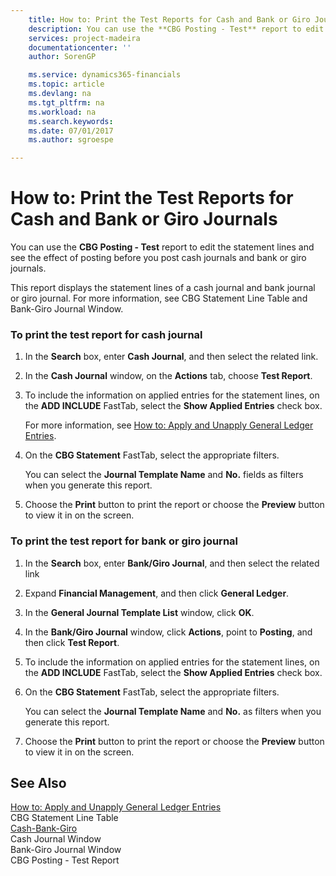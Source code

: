 ```yaml
---
    title: How to: Print the Test Reports for Cash and Bank or Giro Journals | Microsoft Docs
    description: You can use the **CBG Posting - Test** report to edit the statement lines and see the effect of posting before you post cash journals and bank or giro journals.
    services: project-madeira
    documentationcenter: ''
    author: SorenGP

    ms.service: dynamics365-financials
    ms.topic: article
    ms.devlang: na
    ms.tgt_pltfrm: na
    ms.workload: na
    ms.search.keywords:
    ms.date: 07/01/2017
    ms.author: sgroespe

---
```

# How to: Print the Test Reports for Cash and Bank or Giro Journals
You can use the **CBG Posting - Test** report to edit the statement lines and see the effect of posting before you post cash journals and bank or giro journals.  
  
 This report displays the statement lines of a cash journal and bank journal or giro journal. For more information, see CBG Statement Line Table and Bank-Giro Journal Window.  
  
### To print the test report for cash journal  
  
1.  In the **Search** box, enter **Cash Journal**, and then select the related link.  
  
2.  In the **Cash Journal** window, on the **Actions** tab, choose **Test Report**.  
  
3.  To include the information on applied entries for the statement lines, on the **ADD INCLUDE<!--[!INCLUDE[bp_optionsheading](includes/bp_optionsheading_md.md)]-->** FastTab, select the **Show Applied Entries** check box.  
  
     For more information, see [How to: Apply and Unapply General Ledger Entries](how-to-apply-and-unapply-general-ledger-entries.md).  
  
4.  On the **CBG Statement** FastTab, select the appropriate filters.  
  
     You can select the **Journal Template Name** and **No.** fields as filters when you generate this report.  
  
5.  Choose the **Print** button to print the report or choose the **Preview** button to view it in on the screen.  
  
### To print the test report for bank or giro journal  
  
1.  In the **Search** box, enter **Bank/Giro Journal**, and then select the related link  
  
2.  Expand **Financial Management**, and then click **General Ledger**.  
  
3.  In the **General Journal Template List** window, click **OK**.  
  
4.  In the **Bank/Giro Journal** window, click **Actions**, point to **Posting**, and then click **Test Report**.  
  
5.  To include the information on applied entries for the statement lines, on the **ADD INCLUDE<!--[!INCLUDE[bp_optionsheading](includes/bp_optionsheading_md.md)]-->** FastTab, select the **Show Applied Entries** check box.  
  
6.  On the **CBG Statement** FastTab, select the appropriate filters.  
  
     You can select the **Journal Template Name** and **No.** as filters when you generate this report.  
  
7.  Choose the **Print** button to print the report or choose the **Preview** button to view it in on the screen.  
  
## See Also  
 [How to: Apply and Unapply General Ledger Entries](how-to-apply-and-unapply-general-ledger-entries.md)   
 CBG Statement Line Table   
 [Cash-Bank-Giro](cash-bank-giro.md)   
 Cash Journal Window   
 Bank-Giro Journal Window   
 CBG Posting - Test Report